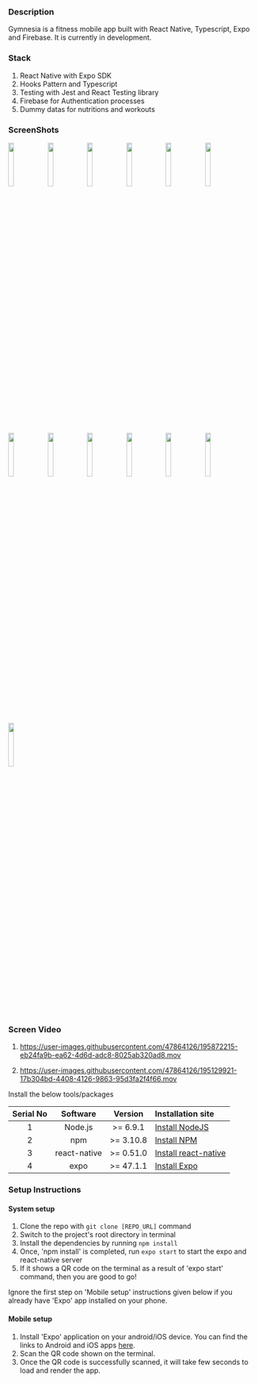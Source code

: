 ### Description

Gymnesia is a fitness mobile app built with React Native, Typescript, Expo and Firebase. It is currently in development.

### Stack

1. React Native with Expo SDK
2. Hooks Pattern and Typescript
3. Testing with Jest and React Testing library
4. Firebase for Authentication processes
5. Dummy datas for nutritions and workouts

### ScreenShots

<img 
src="https://user-images.githubusercontent.com/47864126/196443344-312e835f-a0bf-4743-8d50-5e6f0903f1e0.png" 
width="15%"></img> <img 
src="https://user-images.githubusercontent.com/47864126/196443480-d9c8a477-d545-42d5-975a-6f7fb88d00e1.png" 
width="15%"></img> <img 
src="https://user-images.githubusercontent.com/47864126/196443559-8e8cb2f8-e2d4-4110-a585-59c38e8737c0.png" 
width="15%"></img> <img 
src="https://user-images.githubusercontent.com/47864126/196443571-d5942a9f-cc19-4fe9-8cfa-6cbef2d6280b.png" 
width="15%"></img> <img 
src="https://user-images.githubusercontent.com/47864126/196443584-227f55f5-906e-4a4f-9a55-4d2260ad2cd2.png" 
width="15%"></img> <img 
src="https://user-images.githubusercontent.com/47864126/196443676-32fb0380-8bfb-41a8-aa11-3fd10a8fa001.png" 
width="15%"></img> <img 
src="https://user-images.githubusercontent.com/47864126/196443704-871a382f-f601-4bb1-8e71-0610b04919c5.png" 
width="15%"></img> <img 
src="https://user-images.githubusercontent.com/47864126/196443757-b9ef629d-928c-4dda-8899-4c37c53cf54e.png" 
width="15%"></img> <img 
src="https://user-images.githubusercontent.com/47864126/196443782-e43ea095-59b5-420a-add3-da741353f527.png" 
width="15%"></img> <img 
src="https://user-images.githubusercontent.com/47864126/196443835-d0d5fd81-c143-44f7-a91d-ca90966e1dc4.png" 
width="15%"></img> <img 
src="https://user-images.githubusercontent.com/47864126/196443870-feee90ee-b62d-419c-b37e-bc3a9d52de83.png" 
width="15%"></img> <img 
src="https://user-images.githubusercontent.com/47864126/196443890-34f14cf5-cccc-43be-81c1-aacfbd5e4bd0.png" 
width="15%"></img> <img 
src="https://user-images.githubusercontent.com/47864126/196443897-4607f9d8-bbf0-47ea-8743-3d5e0938529d.png" 
width="15%"></img> 

### Screen Video

1. https://user-images.githubusercontent.com/47864126/195872215-eb24fa9b-ea62-4d6d-adc8-8025ab320ad8.mov

2. https://user-images.githubusercontent.com/47864126/195129921-17b304bd-4408-4126-9863-95d3fa2f4f66.mov

Install the below tools/packages

| Serial No |   Software   |  Version  | Installation site                                                  |
| :-------: | :----------: | :-------: | :----------------------------------------------------------------- |
|     1     |   Node.js    | >= 6.9.1  | [Install NodeJS](https://nodejs.org/en/download/)                  |
|     2     |     npm      | >= 3.10.8 | [Install NPM](https://www.npmjs.com/get-npm)                       |
|     3     | react-native | >= 0.51.0 | [Install react-native](https://www.npmjs.com/package/react-native) |
|     4     |     expo     | >= 47.1.1 | [Install Expo](https://www.npmjs.com/package/exp)                  |

### Setup Instructions

#### System setup

1. Clone the repo with `git clone [REPO_URL]` command
2. Switch to the project's root directory in terminal
3. Install the dependencies by running `npm install`
4. Once, 'npm install' is completed, run `expo start` to start the expo and react-native server
5. If it shows a QR code on the terminal as a result of 'expo start' command, then you are good to go!

Ignore the first step on 'Mobile setup' instructions given below if you already have 'Expo' app installed on your phone.

#### Mobile setup

1. Install 'Expo' application on your android/iOS device. You can find the links to Android and iOS apps [here](https://expo.io/tools#client).
2. Scan the QR code shown on the terminal.
3. Once the QR code is successfully scanned, it will take few seconds to load and render the app.
